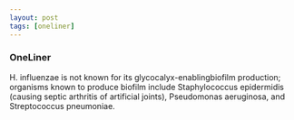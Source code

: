 ```yaml
---
layout: post
tags: [oneliner]
---
```



### OneLiner

H. influenzae is not known for its glycocalyx-enablingbiofilm production; organisms known to produce biofilm include Staphylococcus epidermidis (causing septic arthritis of artificial joints), Pseudomonas aeruginosa, and Streptococcus pneumoniae.
